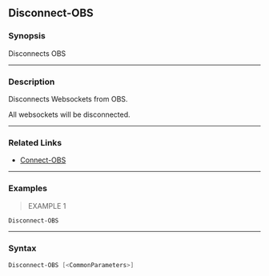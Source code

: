 Disconnect-OBS
--------------

### Synopsis
Disconnects OBS

---

### Description

Disconnects Websockets from OBS.

All websockets will be disconnected.

---

### Related Links
* [Connect-OBS](Connect-OBS.md)

---

### Examples
> EXAMPLE 1

```PowerShell
Disconnect-OBS
```

---

### Syntax
```PowerShell
Disconnect-OBS [<CommonParameters>]
```
